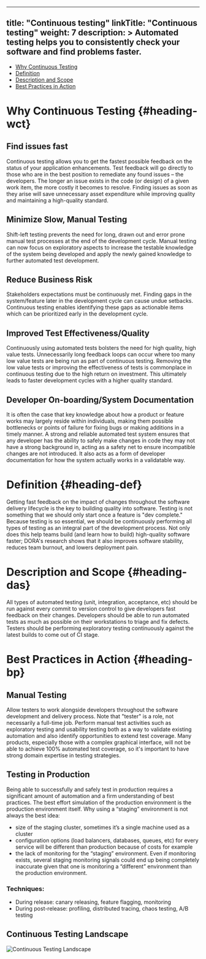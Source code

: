 
---
title: "Continuous testing"
linkTitle: "Continuous testing"
weight: 7
description: >
  Automated testing helps you to consistently check your software and find
  problems faster.
---


- [Why Continuous Testing](#heading-wct)
- [Definition](#heading-def)
- [Description and Scope](#heading-das)
- [Best Practices in Action](#heading-bp)

# Why Continuous Testing {#heading-wct}
## Find issues fast
Continuous testing allows you to get the fastest possible feedback on the status of your application enhancements. Test feedback will go directly to those who are in the best position to remediate any found issues – the developers. The longer an issue exists in the code (or design) of a given work item, the more costly it becomes to resolve. Finding issues as soon as they arise will save unnecessary asset expenditure while improving quality and maintaining a high-quality standard.

## Minimize Slow, Manual Testing
Shift-left testing prevents the need for long, drawn out and error prone manual test processes at the end of the development cycle. Manual testing can now focus on exploratory aspects to increase the testable knowledge of the system being developed and apply the newly gained knowledge to further automated test development.

## Reduce Business Risk
Stakeholders expectations must be continuously met. Finding gaps in the system/feature later in the development cycle can cause undue setbacks. Continuous testing enables identifying these gaps as actionable items which can be prioritized early in the development cycle.

## Improved Test Effectiveness/Quality
Continuously using automated tests bolsters the need for high quality, high value tests. Unnecessarily long feedback loops can occur where too many low value tests are being run as part of continuous testing. Removing the low value tests or improving the effectiveness of tests is commonplace in continuous testing due to the high return on investment. This ultimately leads to faster development cycles with a higher quality standard.

## Developer On-boarding/System Documentation
It is often the case that key knowledge about how a product or feature works may largely reside within individuals, making them possible bottlenecks or points of failure for fixing bugs or making additions in a timely manner.  A strong and reliable automated test system ensures that any developer has the ability to safely make changes in code they may not have a strong background in, acting as a safety net to ensure incompatible changes are not introduced.  It also acts as a form of developer documentation for how the system actually works in a validatable way.


# Definition {#heading-def}
Getting fast feedback on the impact of changes throughout the software delivery lifecycle is the key to building quality into software. Testing is not something that we should only start once a feature is "dev complete." 
Because testing is so essential, we should be continuously performing all types of testing as an integral part of the development process.
Not only does this help teams build (and learn how to build) high-quality software faster; DORA's research shows that it also improves software stability, reduces team burnout, and lowers deployment pain.

# Description and Scope {#heading-das}
All types of automated testing (unit, integration, acceptance, etc) should be run against every commit to version control to give developers fast feedback on their changes. Developers should be able to run automated tests as much as possible on their workstations to triage and fix defects. Testers should be performing exploratory testing continuously against the latest builds to come out of CI stage.

# Best Practices in Action {#heading-bp}
## Manual Testing
Allow testers to work alongside developers throughout the software development and delivery process. Note that "tester" is a role, not necessarily a full-time job. Perform manual test activities such as exploratory testing and usability testing both as a way to validate existing automation and also identify opportunities to extend test coverage.  Many products, especially those with a complex graphical interface, will not be able to achieve 100% automated test coverage, so it's important to have strong domain expertise in testing strategies.

## Testing in Production
Being able to successfully and safely test in production requires a significant amount of automation and a firm understanding of best practices.
The best effort simulation of the production environment is the production environment itself. Why using a “staging” environment is not always the best idea:
  - size of the staging cluster, sometimes it’s a single machine used as a cluster
  - configuration options (load balancers, databases, queues, etc) for every service will be different than production because of costs for example
  - the lack of monitoring for the “staging” environment. Even if monitoring exists, several staging monitoring signals could end up being completely inaccurate given that one is monitoring a “different” environment than the production environment.

### Techniques:
- During release: canary releasing, feature flagging, monitoring
- During post-release: profiling, distributed tracing, chaos testing, A/B testing

## Continuous Testing Landscape
![Continuous Testing Landscape](landscape.png)

